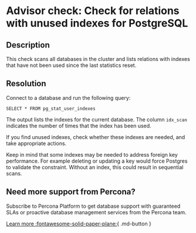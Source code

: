 # Advisor check: Check for relations with unused indexes for PostgreSQL

## Description

This check scans all databases in the cluster and lists relations with indexes that have not been used since the last statistics reset.


## Resolution

Connect to a database and run the following query:

```
SELECT * FROM pg_stat_user_indexes 
```

The output lists the indexes for the current database. The column `idx_scan` indicates the number of times that the index has been used.

If you find unused indexes, check whether these indexes are needed, and take appropriate actions.  

Keep in mind that some indexes may be needed to address foreign key performance. For example deleting or updating a key would force Postgres to validate the constraint. Without an index, this could result in sequential scans. 

## Need more support from Percona?

Subscribe to Percona Platform to get database support with guaranteed SLAs or proactive database management services from the Percona team.

[Learn more :fontawesome-solid-paper-plane:](https://per.co.na/subscribe){ .md-button }
